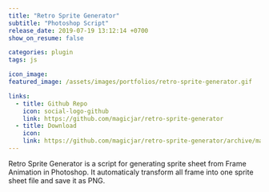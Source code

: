 ```yaml
---
title: "Retro Sprite Generator"
subtitle: "Photoshop Script"
release_date: 2019-07-19 13:12:14 +0700
show_on_resume: false

categories: plugin
tags: js

icon_image:
featured_image: /assets/images/portfolios/retro-sprite-generator.gif

links:
  - title: Github Repo
    icon: social-logo-github
    link: https://github.com/magicjar/retro-sprite-generator
  - title: Download
    icon: 
    link: https://github.com/magicjar/retro-sprite-generator/archive/master.zip
---
```

Retro Sprite Generator is a script for generating sprite sheet from Frame Animation in Photoshop. It automaticaly transform all frame into one sprite sheet file and save it as PNG.